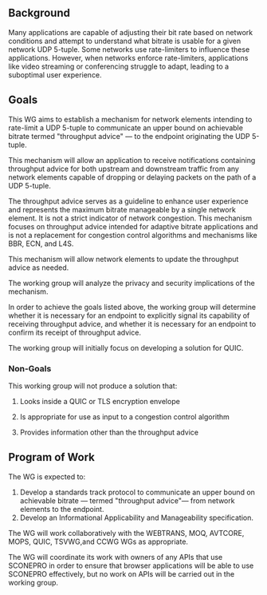 ## Background

Many applications are capable of adjusting their bit rate based on
network conditions and attempt to understand what bitrate is usable for
a given network UDP 5-tuple. Some networks use rate-limiters to
influence these applications. However, when networks enforce
rate-limiters, applications like video streaming or conferencing
struggle to adapt, leading to a suboptimal user experience.

## Goals

This WG aims to establish a mechanism for network elements intending to
rate-limit a UDP 5-tuple to communicate an upper bound on achievable
bitrate termed "throughput advice" — to the endpoint originating the UDP
5-tuple. 

This mechanism will allow an application to receive notifications containing throughput
advice for both upstream and downstream traffic from any network elements capable of dropping or delaying packets on 
the path of a UDP 5-tuple.

The throughput advice serves as a guideline to enhance user experience
and represents the maximum bitrate manageable by a single network
element. It is not a strict indicator of network congestion. This mechanism
focuses on throughput advice intended for adaptive bitrate applications and
is not a replacement for congestion control algorithms and mechanisms
like BBR, ECN, and L4S.

This mechanism will allow network elements to update the throughput advice as needed.

The working group will analyze the privacy and security implications of
the mechanism.

In order to achieve the goals listed above, the working group will determine whether it is necessary for an endpoint to explicitly signal its capability of receiving throughput advice, and whether it is necessary for an endpoint to confirm its receipt of throughput advice.

The working group will initially focus on developing a solution for QUIC.

### Non-Goals

This working group will not produce a solution that: 

1. Looks inside a QUIC or TLS encryption envelope

2. Is appropriate for use as input to a congestion control algorithm

3. Provides information other than the throughput advice 

## Program of Work

The WG is expected to:

1. Develop a standards track protocol to communicate an upper bound on
achievable bitrate — termed "throughput advice"— from network elements to the endpoint.
2. Develop an Informational Applicability and Manageability specification.

The WG will work collaboratively with the WEBTRANS, MOQ, AVTCORE, MOPS,
QUIC, TSVWG,and CCWG WGs as appropriate.

The WG will coordinate its work with owners of any APIs that use SCONEPRO in order to ensure that browser applications will be able to use SCONEPRO effectively, but no work on APIs will be carried out in the working group. 
